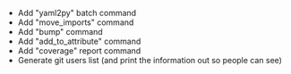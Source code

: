  - Add "yaml2py" batch command
 - Add "move_imports" command
 - Add "bump" command
 - Add "add_to_attribute" command
 - Add "coverage" report command
 - Generate git users list (and print the information out so people can see)

